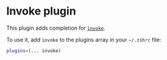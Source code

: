 # Invoke plugin

This plugin adds completion for [`invoke`](https://github.com/pyinvoke/invoke).

To use it, add `invoke` to the plugins array in your `~/.zshrc` file:

```zsh
plugins=(... invoke)
```
